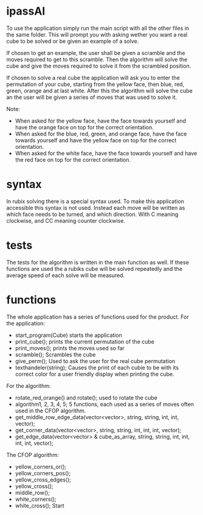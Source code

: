 # ipassAI

To use the application simply run the main script with all the other files in the same folder. 
This will prompt you with asking wether you want a real cube to be solved or be given an example of a solve.

If chosen to get an example, the user shall be given a scramble and the moves required to get to this scramble. 
Then the algorithm will solve the cube and give the moves required to solve it from the scrambled position.

If chosen to solve a real cube the application will ask you to enter the permutation of your cube, starting
from the yellow face, then blue, red, green, orange and at last white.
After this the algorithm will solve the cube an the user will be given a series of moves that was used to solve it.

Note:
- When asked for the yellow face, have the face towards yourself and have the orange face on top for the correct orientation.
- When asked for the blue, red, green, and orange face, have the face towards yourself and have the yellow face on top for the correct orientation.
- When asked for the white face, have the face towards yourself and have the red face on top for the correct orientation.

# syntax
In rubix solving there is a special syntax used. To make this application accessible this syntax is not used. Instead
each move will be written as which face needs to be turned, and which direction. With C meaning clockwise, and CC meaning counter clockwise.

# tests
The tests for the algorithm is written in the main function as well. If these functions are used the a rubiks cube will be solved repeatedly and 
the average speed of each solve will be measured.

# functions
The whole application has a series of functions used for the product.
For the application:
- start_program(Cube) starts the application
- print_cube(); prints the current permutation of the cube 
- print_moves(); prints the moves used so far
- scramble(); Scrambles the cube
- give_perm(); Used to ask the user for the real cube permutation
- texthandeler(string); Causes the print of each cubie to be with its correct color for a user friendly display when printing the cube.

For the algorithm:
- rotate_red_orange() and rotate(); used to rotate the cube
- algorithm1, 2, 3, 4, 5; 5 functions, each used as a series of moves often used in the CFOP algorithm.
- get_middle_row_edge_data(vector<vector<string>>, string, string, int, int, vector<string>);
- get_corner_data(vector<vector<string>>, string, string, int, int, int, vector<string>);
- get_edge_data(vector<vector<string>> & cube_as_array, string, string, int, int, int, int, vector<string>);
  
The CFOP algorithm:
- yellow_corners_or();
- yellow_corners_pos();
- yellow_cross_edges();
- yellow_cross();
- middle_row();
- white_corners();
- white_cross(); Start

